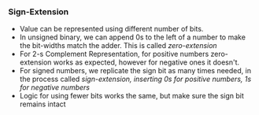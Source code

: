 ### Sign-Extension
- Value can be represented using different number of bits.
- In unsigned binary, we can append 0s to the left of a number to make the bit-widths match the adder. This is called *zero-extension*
- For 2-s Complement Representation, for positive numbers zero-extension works as expected, however for negative ones it doesn't.
- For signed numbers, we replicate the sign bit as many times needed, in the process called *sign-extension, inserting 0s for positive numbers, 1s for negative numbers*
- Logic for using fewer bits works the same, but make sure the sign bit remains intact 